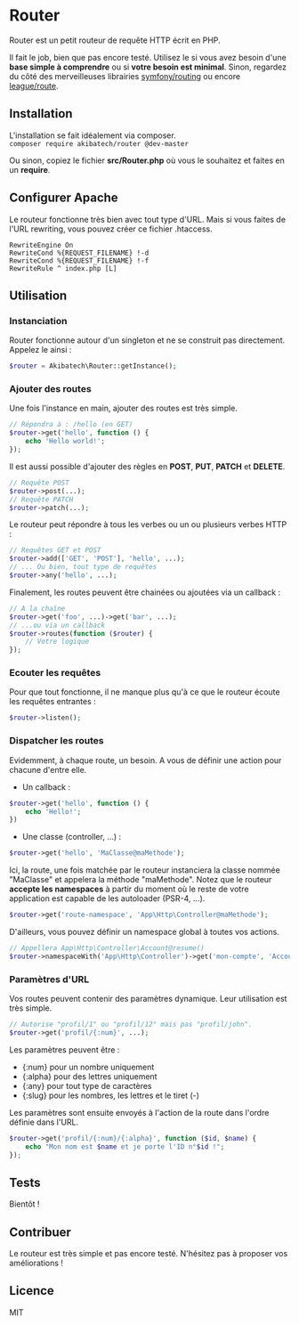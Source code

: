 # Router

Router est un petit routeur de requête HTTP écrit en PHP.  

Il fait le job, bien que pas encore testé. Utilisez le si vous avez besoin d'une **base simple à comprendre** ou si **votre besoin est minimal**. Sinon, regardez du côté des merveilleuses librairies [symfony/routing](https://symfony.com/doc/current/components/routing.html) ou encore [league/route](http://route.thephpleague.com/).

## Installation

L'installation se fait idéalement via composer.  
`composer require akibatech/router @dev-master`

Ou sinon, copiez le fichier **src/Router.php** où vous le souhaitez et faites en un **require**.

## Configurer Apache

Le routeur fonctionne très bien avec tout type d'URL. Mais si vous faites de l'URL rewriting, vous pouvez créer ce fichier .htaccess.

```
RewriteEngine On
RewriteCond %{REQUEST_FILENAME} !-d
RewriteCond %{REQUEST_FILENAME} !-f
RewriteRule ^ index.php [L]
```

## Utilisation

### Instanciation

Router fonctionne autour d'un singleton et ne se construit pas directement. Appelez le ainsi :  

```php
$router = Akibatech\Router::getInstance();
```

### Ajouter des routes

Une fois l'instance en main, ajouter des routes est très simple.  

```php
// Répondra à : /hello (en GET)
$router->get('hello', function () {
	echo 'Hello world!';
});
```

Il est aussi possible d'ajouter des règles en **POST**, **PUT**, **PATCH** et **DELETE**.

```php
// Requête POST
$router->post(...);
// Requête PATCH
$router->patch(...);
```

Le routeur peut répondre à tous les verbes ou un ou plusieurs verbes HTTP :  

```php
// Requêtes GET et POST
$router->add(['GET', 'POST'], 'hello', ...);
// ... Ou bien, tout type de requêtes
$router->any('hello', ...);
```

Finalement, les routes peuvent être chainées ou ajoutées via un callback :

```php
// A la chaîne
$router->get('foo', ...)->get('bar', ...);
// ...ou via un callback
$router->routes(function ($router) {
	// Votre logique
});
```

### Ecouter les requêtes

Pour que tout fonctionne, il ne manque plus qu'à ce que le routeur écoute les requêtes entrantes :

```php
$router->listen();
```

### Dispatcher les routes

Evidemment, à chaque route, un besoin. A vous de définir une action pour chacune d'entre elle.


- Un callback :

```php
$router->get('hello', function () {
	echo 'Hello!';
})
```

- Une classe (controller, ...) :

```php
$router->get('hello', 'MaClasse@maMethode');
```

Ici, la route, une fois matchée par le routeur instanciera la classe nommée "MaClasse" et appelera la méthode "maMethode".
Notez que le routeur **accepte les namespaces** à partir du moment où le reste de votre application est capable de les autoloader (PSR-4, ...).

```php
$router->get('route-namespace', 'App\Http\Controller@maMethode');
```

D'ailleurs, vous pouvez définir un namespace global à toutes vos actions.

```php
// Appellera App\Http\Controller\Account@resume()
$router->namespaceWith('App\Http\Controller')->get('mon-compte', 'Account@resume');
```

### Paramètres d'URL

Vos routes peuvent contenir des paramètres dynamique. Leur utilisation est très simple.

```php
// Autorise "profil/1" ou "profil/12" mais pas "profil/john".
$router->get('profil/{:num}', ...);
```

Les paramètres peuvent être :  

- {:num} pour un nombre uniquement
- {:alpha} pour des lettres uniquement
- {:any} pour tout type de caractères
- {:slug} pour les nombres, les lettres et le tiret (-)

Les paramètres sont ensuite envoyés à l'action de la route dans l'ordre définie dans l'URL.  

```php
$router->get('profil/{:num}/{:alpha}', function ($id, $name) {
	echo "Mon nom est $name et je porte l'ID n°$id !";
});
```

## Tests

Bientôt !

## Contribuer

Le routeur est très simple et pas encore testé. N'hésitez pas à proposer vos améliorations !

## Licence

MIT